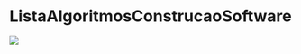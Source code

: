 # ListaAlgoritmosConstrucaoSoftware


<img src="https://camo.githubusercontent.com/56cc47379aa77d8166f6603c09a10b8862328fc1/68747470733a2f2f6170692e7472617669732d63692e6f72672f6b7972696f73646174612f636f6e7374727563616f2e7376673f6272616e63683d6d6173746572" data-canonical-src="https://travis-ci.org/geovane1992/ListaAlgoritmosConstrucaoSoftware.svg?branch=master" style="max-width:100%;">
